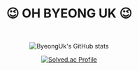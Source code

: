 <div align="center">
<h1> 😉 OH BYEONG UK 😉 </h1><br>

![ByeongUk's GitHub stats](https://github-readme-stats.vercel.app/api?username=ohby00&show_icons=true&theme=radical)

[![Solved.ac Profile](http://mazassumnida.wtf/api/v2/generate_badge?boj=obw4579)](https://solved.ac/obw4579/)

</div>
